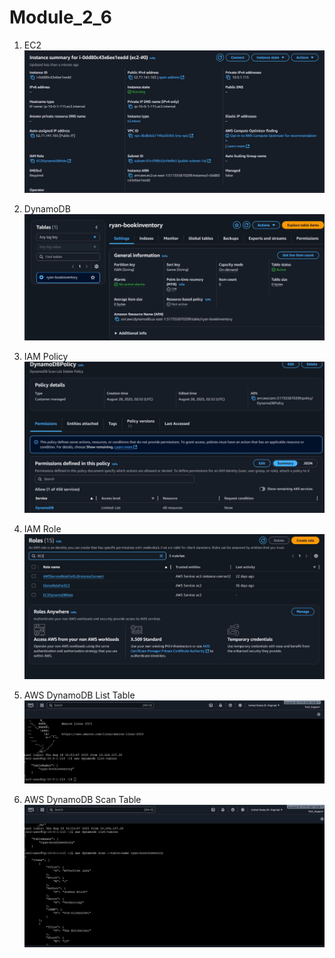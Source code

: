 # Module_2_6

1. EC2
![EC2](Images/EC2.JPG)

2. DynamoDB
![DynamoDB](Images/DynamoDB_Table.JPG)


3. IAM Policy
![IAM_Policy](Images/IAM_Policy.JPG)

4. IAM Role
![IAM_Role](Images/IAM_Role.JPG)

5. AWS DynamoDB List Table
![List Tables](Images/Aws_List_Tables.JPG)

6. AWS DynamoDB Scan Table
![Scan Table](Images/Aws_Scan_Table.JPG)